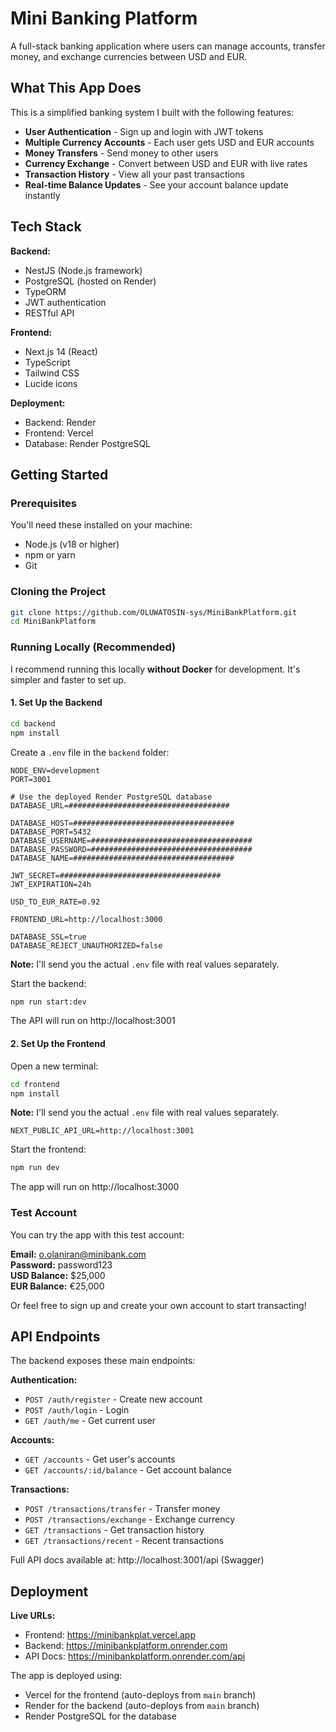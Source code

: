 # Mini Banking Platform

A full-stack banking application where users can manage accounts, transfer money, and exchange currencies between USD and EUR.

## What This App Does

This is a simplified banking system I built with the following features:

- **User Authentication** - Sign up and login with JWT tokens
- **Multiple Currency Accounts** - Each user gets USD and EUR accounts
- **Money Transfers** - Send money to other users
- **Currency Exchange** - Convert between USD and EUR with live rates
- **Transaction History** - View all your past transactions
- **Real-time Balance Updates** - See your account balance update instantly

## Tech Stack

**Backend:**
- NestJS (Node.js framework)
- PostgreSQL (hosted on Render)
- TypeORM
- JWT authentication
- RESTful API

**Frontend:**
- Next.js 14 (React)
- TypeScript
- Tailwind CSS
- Lucide icons

**Deployment:**
- Backend: Render
- Frontend: Vercel
- Database: Render PostgreSQL

## Getting Started

### Prerequisites

You'll need these installed on your machine:
- Node.js (v18 or higher)
- npm or yarn
- Git

### Cloning the Project

```bash
git clone https://github.com/OLUWATOSIN-sys/MiniBankPlatform.git
cd MiniBankPlatform
```

### Running Locally (Recommended)

I recommend running this locally **without Docker** for development. It's simpler and faster to set up.

#### 1. Set Up the Backend

```bash
cd backend
npm install
```

Create a `.env` file in the `backend` folder:

```env
NODE_ENV=development
PORT=3001

# Use the deployed Render PostgreSQL database
DATABASE_URL=####################################

DATABASE_HOST=####################################
DATABASE_PORT=5432
DATABASE_USERNAME=####################################
DATABASE_PASSWORD=####################################
DATABASE_NAME=####################################

JWT_SECRET=####################################
JWT_EXPIRATION=24h

USD_TO_EUR_RATE=0.92

FRONTEND_URL=http://localhost:3000

DATABASE_SSL=true
DATABASE_REJECT_UNAUTHORIZED=false
```

**Note:** I'll send you the actual `.env` file with real values separately.

Start the backend:

```bash
npm run start:dev
```

The API will run on http://localhost:3001

#### 2. Set Up the Frontend

Open a new terminal:

```bash
cd frontend
npm install
```

**Note:** I'll send you the actual `.env` file with real values separately.

```env
NEXT_PUBLIC_API_URL=http://localhost:3001
```

Start the frontend:

```bash
npm run dev
```

The app will run on http://localhost:3000

### Test Account

You can try the app with this test account:

**Email:** o.olaniran@minibank.com  
**Password:** password123  
**USD Balance:** $25,000  
**EUR Balance:** €25,000

Or feel free to sign up and create your own account to start transacting!

## API Endpoints

The backend exposes these main endpoints:

**Authentication:**
- `POST /auth/register` - Create new account
- `POST /auth/login` - Login
- `GET /auth/me` - Get current user

**Accounts:**
- `GET /accounts` - Get user's accounts
- `GET /accounts/:id/balance` - Get account balance

**Transactions:**
- `POST /transactions/transfer` - Transfer money
- `POST /transactions/exchange` - Exchange currency
- `GET /transactions` - Get transaction history
- `GET /transactions/recent` - Recent transactions

Full API docs available at: http://localhost:3001/api (Swagger)

## Deployment

**Live URLs:**
- Frontend: https://minibankplat.vercel.app
- Backend: https://minibankplatform.onrender.com
- API Docs: https://minibankplatform.onrender.com/api

The app is deployed using:
- Vercel for the frontend (auto-deploys from `main` branch)
- Render for the backend (auto-deploys from `main` branch)
- Render PostgreSQL for the database
